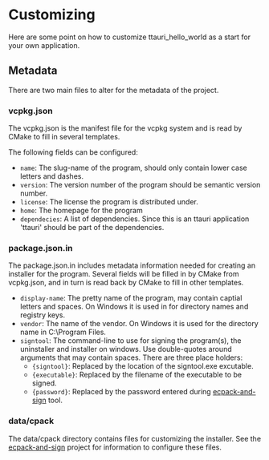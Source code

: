 Customizing
===========
Here are some point on how to customize ttauri\_hello\_world
as a start for your own application.

Metadata
--------
There are two main files to alter for the metadata of the project.

### vcpkg.json
The vcpkg.json is the manifest file for the vcpkg system and
is read by CMake to fill in several templates.

The following fields can be configured:

 - `name`: The slug-name of the program, should only contain lower
   case letters and dashes.
 - `version`: The version number of the program
   should be semantic version number.
 - `license`: The license the program is distributed under.
 - `home`: The homepage for the program
 - `dependecies`: A list of dependencies. Since this is an ttauri
   application 'ttauri' should be part of the dependencies.

### package.json.in
The package.json.in includes metadata information needed for creating
an installer for the program. Several fields will be filled in by CMake
from vcpkg.json, and in turn is read back by CMake to fill in other
templates.

 - `display-name`: The pretty name of the program, may contain
   captial letters and spaces. On Windows it is used in
   for directory names and registry keys.
 - `vendor`: The name of the vendor. On Windows it is used
   for the directory name in C:\Program Files.
 - `signtool`: The command-line to use for signing the program(s),
   the uninstaller and installer on windows.
   Use double-quotes around arguments that may contain spaces.
   There are three place holders:
    - `{signtool}`: Replaced by the location of the signtool.exe excutable.
    - `{executable}`: Replaced by the filename of the executable to be signed.
    - `{password}`: Replaced by the password entered during [ecpack-and-sign]
      tool.

### data/cpack
The data/cpack directory contains files for customizing the installer.
See the [ecpack-and-sign] project for information to configure these
files.

[ecpack-and-sign]: https://github.com/ttauri-project/ecpack-and-sign

